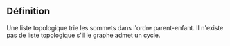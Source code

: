 ## Définition
Une liste topologique trie les sommets dans l'ordre parent-enfant.
Il n'existe pas de liste topologique s'il le graphe admet un cycle.